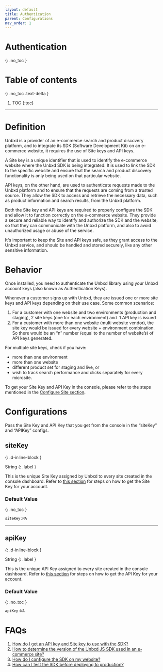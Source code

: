 ```yaml
---
layout: default
title: Authentication
parent: Configurations
nav_order: 1
---
```


# Authentication
{: .no_toc }

# Table of contents
{: .no_toc .text-delta }

1. TOC
{:toc}

---

# Definition
Unbxd is a provider of an e-commerce search and product discovery platform, and to integrate its SDK (Software Development Kit) on an e-commerce website, it requires the use of Site keys and API keys.

A Site key is a unique identifier that is used to identify the e-commerce website where the Unbxd SDK is being integrated. It is used to link the SDK to the specific website and ensure that the search and product discovery functionality is only being used on that particular website.

API keys, on the other hand, are used to authenticate requests made to the Unbxd platform and to ensure that the requests are coming from a trusted source. They allow the SDK to access and retrieve the necessary data, such as product information and search results, from the Unbxd platform.

Both the Site key and API keys are required to properly configure the SDK and allow it to function correctly on the e-commerce website. They provide a secure and reliable way to identify and authorize the SDK and the website, so that they can communicate with the Unbxd platform, and also to avoid unauthorized usage or abuse of the service.

It's important to keep the Site and API keys safe, as they grant access to the Unbxd service, and should be handled and stored securely, like any other sensitive information.

# Behavior

Once installed, you need to authenticate the Unbxd library using your Unbxd account keys (also known as Authentication Keys).

Whenever a customer signs up with Unbxd, they are issued one or more site keys and API keys depending on their use case. Some common scenarios:

1.  For a customer with one website and two environments (production and staging), 2 site keys (one for each environment) and  1 API key is issued
2.  For a customer with more than one website (multi website vendor), the site key would be issued for every website + environment combination. So there would be an “n” number (equal to the number of website’s) of API keys generated.

For multiple site keys, check if you have:

*   more than one environment
*   more than one website
*   different product set for staging and live, or
*   wish to track search performance and clicks separately for every microsite.

To get your Site Key and API Key in the console, please refer to the steps mentioned in the [Configure Site section](https://unbxd.com/docs/site-search/documentation/configure-site-profile/).


# Configurations
Pass the Site Key and API Key that you get from the console in the “siteKey” and “APIKey” configs. 

## siteKey
{: .d-inline-block }

String
{: .label }

This is the unique Site Key assigned by Unbxd to every site created in the console dashboard. Refer to [this section](https://unbxd.com/docs/site-search/documentation/configure-site-profile/) for steps on how to get the Site Key for your account.

### Default Value
{: .no_toc }
```js
siteKey:NA	
```

---
## apiKey	
{: .d-inline-block }

String
{: .label }

This is the unique API Key assigned to every site created in the console dashboard.  Refer to [this section](https://unbxd.com/docs/site-search/documentation/configure-site-profile/) for steps on how to get the API Key for your account.

### Default Value
{: .no_toc }
```js
apiKey:NA
```


# FAQs
1. [How do I get an API key and Site key to use with the SDK?](../Faqs#how-do-i-get-an-api-key-and-site-key-to-use-with-the-sdk)
2. [How to determine the version of the Unbxd JS SDK used in an e-commerce site?](../Faqs#how-to-determine-the-version-of-the-unbxd-js-sdk-used-in-an-e-commerce-site)
3. [How do I configure the SDK on my website?](../Faqs#how-do-i-configure-the-sdk-on-my-website)
4. [How can I test the SDK before deploying to production?](../Faqs#how-can-i-test-the-sdk-before-deploying-to-production)